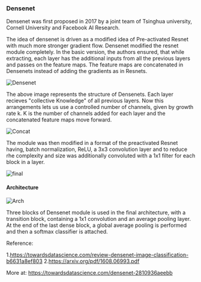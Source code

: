 ### Densenet

Densenet was first proposed in 2017 by a joint team of Tsinghua university, Cornell University and Facebook AI Research. 

The idea of densenet is driven as a modified idea of Pre-activated Resnet with much more stronger gradient flow. Densenet modified the resnet module completely. In the basic version, the authors ensured, that while extracting, each layer has the additional inputs from all the previous layers and passes on the feature maps. The feature maps are concatenated in Densenets instead of adding the gradients as in Resnets.

![Densenet](https://miro.medium.com/max/770/1*rmHdoPjGUjRek6ozH7altw.png)

The above image represents the structure of Densenets. Each layer recieves "collective Knowledge" of all previous layers. Now this arrangements lets us use a controlled number of channels, given by growth rate k. K is the number of channels added for each layer and the concatenated feature maps move forward.

![Concat](https://miro.medium.com/max/660/1*9ysRPSExk0KvXR0AhNnlAA.gif)

The module was then modified in a format of the preactivated Resnet having, batch normalization, ReLU, a 3x3 convolution layer and to reduce rhe complexity and size was additionally convoluted with a 1x1 filter for each block in a layer.

![final](https://miro.medium.com/max/770/1*dniz8zK2ClBY96ol7YGnJw.png)

#### Architecture

![Arch](https://miro.medium.com/max/770/1*BJM5Ht9D5HcP5CFpu8bn7g.png)

Three blocks of Densenet module is used in the final architecture, with a transition block, containing a 1x1 convolution and an average pooling layer. At the end of the last dense block, a global average pooling is performed and then a softmax classifier is attached.

Reference:

1.https://towardsdatascience.com/review-densenet-image-classification-b6631a8ef803
2.https://arxiv.org/pdf/1608.06993.pdf

More at:
https://towardsdatascience.com/densenet-2810936aeebb
